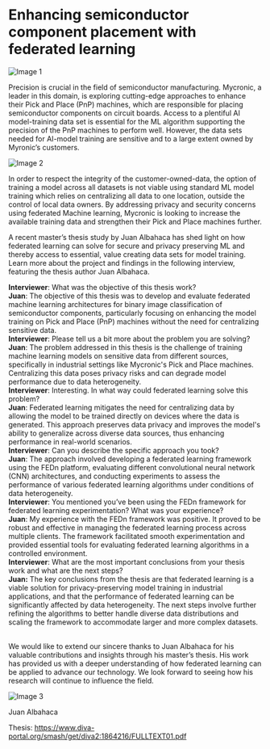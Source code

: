 ﻿# Enhancing semiconductor component placement with federated learning

![Image 1](https://cdn.prod.website-files.com/65b2c538561625e62bd16a2a/66cd75cd4ca6e352a6598d48_66cd759fad7a660cf5774be0_pnp%2520(1).webp)

Precision is crucial in the field of semiconductor manufacturing. Mycronic, a leader in this domain, is exploring cutting-edge approaches to enhance their Pick and Place (PnP) machines, which are responsible for placing semiconductor components on circuit boards. Access to a plentiful AI model-training data set is essential for the ML algorithm supporting the precision of the PnP machines to perform well. However, the data sets needed for AI-model training are sensitive and to a large extent owned by Myronic’s customers.

![Image 2](https://cdn.prod.website-files.com/65b2c538561625e62bd16a2a/66c450ca28e54c3ecbaee666_66c45030322bfa1968082c9a_Screenshot%25202024-08-20%2520at%252010.12.51.jpeg)

In order to respect the integrity of the customer-owned-data, the option of training a model across all datasets is not viable using standard ML model training which relies on centralizing all data to one location, outside the control of local data owners. By addressing privacy and security concerns using federated Machine learning, Mycronic is looking to increase the available training data and strengthen their Pick and Place machines further.

A recent master’s thesis study by Juan Albahaca has shed light on how federated learning can solve for secure and privacy preserving ML and thereby access to essential, value creating data sets for model training. Learn more about the project and findings in the following interview, featuring the thesis author Juan Albahaca.

**Interviewer**: What was the objective of this thesis work?  
**Juan**: The objective of this thesis was to develop and evaluate federated machine learning architectures for binary image classification of semiconductor components, particularly focusing on enhancing the model training on Pick and Place (PnP) machines without the need for centralizing sensitive data.  
**Interviewer**: Please tell us a bit more about the problem you are solving?  
**Juan**: The problem addressed in this thesis is the challenge of training machine learning models on sensitive data from different sources, specifically in industrial settings like Mycronic's Pick and Place machines. Centralizing this data poses privacy risks and can degrade model performance due to data heterogeneity.  
**Interviewer**: Interesting. In what way could federated learning solve this problem?  
**Juan**: Federated learning mitigates the need for centralizing data by allowing the model to be trained directly on devices where the data is generated. This approach preserves data privacy and improves the model's ability to generalize across diverse data sources, thus enhancing performance in real-world scenarios.  
**Interviewer**: Can you describe the specific approach you took?  
**Juan**: The approach involved developing a federated learning framework using the FEDn platform, evaluating different convolutional neural network (CNN) architectures, and conducting experiments to assess the performance of various federated learning algorithms under conditions of data heterogeneity.  
**Interviewer**: You mentioned you’ve been using the FEDn framework for federated learning experimentation? What was your experience?  
**Juan**: My experience with the FEDn framework was positive. It proved to be robust and effective in managing the federated learning process across multiple clients. The framework facilitated smooth experimentation and provided essential tools for evaluating federated learning algorithms in a controlled environment.  
**Interviewer**: What are the most important conclusions from your thesis work and what are the next steps?  
**Juan:** The key conclusions from the thesis are that federated learning is a viable solution for privacy-preserving model training in industrial applications, and that the performance of federated learning can be significantly affected by data heterogeneity. The next steps involve further refining the algorithms to better handle diverse data distributions and scaling the framework to accommodate larger and more complex datasets.

‍  
We would like to extend our sincere thanks to Juan Albahaca for his valuable contributions and insights through his master’s thesis. His work has provided us with a deeper understanding of how federated learning can be applied to advance our technology. We look forward to seeing how his research will continue to influence the field.

![Image 3](https://cdn.prod.website-files.com/65b2c538561625e62bd16a2a/66c4927f2c0e6d48efe47a0c_66c4926a092597c28615cd6d_juan%2520(1).jpeg)

Juan Albahaca

Thesis: https://www.diva-portal.org/smash/get/diva2:1864216/FULLTEXT01.pdf

‍
